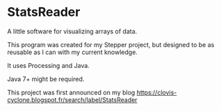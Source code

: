 # StatsReader
A little software for visualizing arrays of data.

This program was created for my Stepper project, but designed to be as reusable as I can with my current knowledge.

It uses Processing and Java.

Java 7+ might be required.

This project was first announced on my blog https://clovis-cyclone.blogspot.fr/search/label/StatsReader

